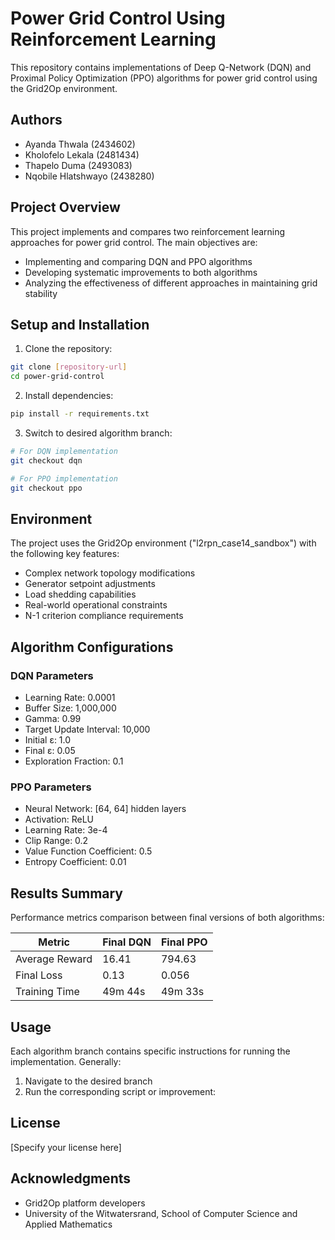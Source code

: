 # Power Grid Control Using Reinforcement Learning

This repository contains implementations of Deep Q-Network (DQN) and Proximal Policy Optimization (PPO) algorithms for power grid control using the Grid2Op environment.

## Authors
- Ayanda Thwala (2434602)
- Kholofelo Lekala (2481434)
- Thapelo Duma (2493083)
- Nqobile Hlatshwayo (2438280)

## Project Overview
This project implements and compares two reinforcement learning approaches for power grid control. The main objectives are:
- Implementing and comparing DQN and PPO algorithms
- Developing systematic improvements to both algorithms
- Analyzing the effectiveness of different approaches in maintaining grid stability

## Setup and Installation

1. Clone the repository:
```bash
git clone [repository-url]
cd power-grid-control
```

2. Install dependencies:
```bash
pip install -r requirements.txt
```

3. Switch to desired algorithm branch:
```bash
# For DQN implementation
git checkout dqn

# For PPO implementation
git checkout ppo
```

## Environment
The project uses the Grid2Op environment ("l2rpn_case14_sandbox") with the following key features:
- Complex network topology modifications
- Generator setpoint adjustments
- Load shedding capabilities
- Real-world operational constraints
- N-1 criterion compliance requirements

## Algorithm Configurations

### DQN Parameters
- Learning Rate: 0.0001
- Buffer Size: 1,000,000
- Gamma: 0.99
- Target Update Interval: 10,000
- Initial ε: 1.0
- Final ε: 0.05
- Exploration Fraction: 0.1

### PPO Parameters
- Neural Network: [64, 64] hidden layers
- Activation: ReLU
- Learning Rate: 3e-4
- Clip Range: 0.2
- Value Function Coefficient: 0.5
- Entropy Coefficient: 0.01

## Results Summary
Performance metrics comparison between final versions of both algorithms:

| Metric | Final DQN | Final PPO |
|--------|-----------|-----------|
| Average Reward | 16.41 | 794.63 |
| Final Loss | 0.13 | 0.056 |
| Training Time | 49m 44s | 49m 33s |

## Usage
Each algorithm branch contains specific instructions for running the implementation. Generally:

1. Navigate to the desired branch
2. Run the corresponding script or improvement:

## License
[Specify your license here]

## Acknowledgments
- Grid2Op platform developers
- University of the Witwatersrand, School of Computer Science and Applied Mathematics
